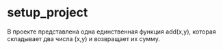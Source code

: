 # setup_project
В проекте представлена одна единственная функция add(x,y), которая складывает два числа (x,y) и возвращает их сумму.
